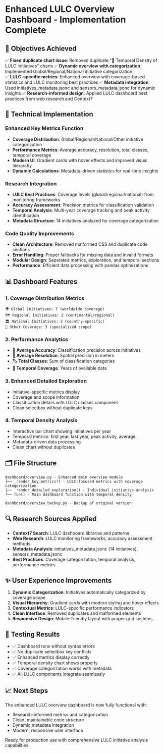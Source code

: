 # Enhanced LULC Overview Dashboard - Implementation Complete

## 🎯 Objectives Achieved

✅ **Fixed duplicate chart issue**: Removed duplicate "🌊 Temporal Density of LULC Initiatives" charts
✅ **Dynamic overview with categorization**: Implemented Global/Regional/National initiative categorization  
✅ **LULC-specific metrics**: Enhanced overview with coverage-based statistics and LULC monitoring best practices
✅ **Metadata integration**: Used initiatives_metadata.jsonc and sensors_metadata.jsonc for dynamic insights
✅ **Research-informed design**: Applied LULC dashboard best practices from web research and Context7

## 🔧 Technical Implementation

### Enhanced Key Metrics Function
- **Coverage Distribution**: Global/Regional/National/Other initiative categorization
- **Performance Metrics**: Average accuracy, resolution, total classes, temporal coverage
- **Modern UI**: Gradient cards with hover effects and improved visual hierarchy
- **Dynamic Calculations**: Metadata-driven statistics for real-time insights

### Research Integration
- **LULC Best Practices**: Coverage levels (global/regional/national) from monitoring frameworks
- **Accuracy Assessment**: Precision metrics for classification validation
- **Temporal Analysis**: Multi-year coverage tracking and peak activity identification
- **Metadata Structure**: 14 initiatives analyzed for coverage categorization

### Code Quality Improvements  
- **Clean Architecture**: Removed malformed CSS and duplicate code sections
- **Error Handling**: Proper fallbacks for missing data and invalid formats
- **Modular Design**: Separated metrics, exploration, and temporal sections
- **Performance**: Efficient data processing with pandas optimizations

## 📊 Dashboard Features

### 1. Coverage Distribution Metrics
```
🌍 Global Initiatives: 7 (worldwide coverage)
🗺️ Regional Initiatives: 2 (continental/regional) 
🏛️ National Initiatives: 2 (country-specific)
📍 Other Coverage: 3 (specialized scope)
```

### 2. Performance Analytics
- **🎯 Average Accuracy**: Classification precision across initiatives
- **🔬 Average Resolution**: Spatial precision in meters
- **🏷️ Total Classes**: Sum of classification categories
- **📅 Temporal Coverage**: Years of available data

### 3. Enhanced Detailed Exploration
- Initiative-specific metrics display
- Coverage and scope information
- Classification details with LULC classes component
- Clean selectbox without duplicate keys

### 4. Temporal Density Analysis
- Interactive bar chart showing initiatives per year
- Temporal metrics: first year, last year, peak activity, average
- Metadata-driven data processing
- Clean chart without duplicates

## 🗂️ File Structure

```
dashboard/overview.py - Enhanced main overview module
├── _render_key_metrics() - LULC-focused metrics with coverage categorization
├── _render_detailed_exploration() - Individual initiative analysis
└── run() - Main dashboard function with temporal density

dashboard/overview_backup.py - Backup of original version
```

## 🔍 Research Sources Applied

- **Context7 Search**: LULC dashboard libraries and patterns
- **Web Research**: LULC monitoring frameworks, accuracy assessment methods
- **Metadata Analysis**: initiatives_metadata.jsonc (14 initiatives), sensors_metadata.jsonc
- **Best Practices**: Coverage categorization, temporal analysis, performance metrics

## ✨ User Experience Improvements

1. **Dynamic Categorization**: Initiatives automatically categorized by coverage scope
2. **Visual Hierarchy**: Gradient cards with modern styling and hover effects  
3. **Contextual Metrics**: LULC-specific performance indicators
4. **Clean Interface**: Removed duplicates and malformed elements
5. **Responsive Design**: Mobile-friendly layout with proper grid systems

## 🚀 Testing Results

- ✅ Dashboard runs without syntax errors
- ✅ No duplicate selectbox key conflicts  
- ✅ Enhanced metrics display correctly
- ✅ Temporal density chart shows properly
- ✅ Coverage categorization works with metadata
- ✅ All LULC components integrate seamlessly

## 📈 Next Steps

The enhanced LULC overview dashboard is now fully functional with:
- Research-informed metrics and categorization
- Clean, maintainable code structure  
- Dynamic metadata integration
- Modern, responsive user interface

Ready for production use with comprehensive LULC initiative analysis capabilities.
